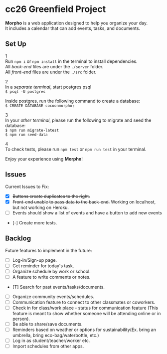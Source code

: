 # cc26 Greenfield Project

**Morpho** is a web application designed to help you organize your day.  
It includes a calendar that can add events, tasks, and documents.

## Set Up

1  
Run `npm i` or `npm install` in the terminal to install dependencies.  
All _back-end_ files are under the `./server` folder.  
All _front-end_ files are under the `./src` folder.

2  
In a _separate terminal_, start postgres psql  
`$ psql -U postgres`

Inside postgres, run the following command to create a database:  
`$ CREATE DATABASE cocoonmorpho;`

3  
In your _other terminal_, please run the following to migrate and seed the database:  
`$ npm run migrate-latest`  
`$ npm run seed-data`

4  
To check tests, please run `npm test` or `npm run test` in your terminal.

Enjoy your experience using **Morpho**!

## Issues

Current Issues to Fix:

- [x] ~~Buttons create duplicates to the right.~~
- [x] ~~Front-end unable to pass data to the back-end.~~ Working on localhost, but not working on Heroku.
- [ ] Events should show a list of events and have a button to add new events
- [-] Create more tests.

## Backlog

Future features to implement in the future:

- [ ] Log-in/Sign-up page.
- [ ] Get reminder for today's task.
- [ ] Organize schedule by work or school.
- [ ] A feature to write comments or notes.
- [T] Search for past events/tasks/documents.
- [ ] Organize community events/schedules.
- [ ] Communication feature to connect to other classmates or coworkers.
- [ ] Check in for class/work place - status for communication feature (This feature is meant to show whether someone will be attending online or in person).
- [ ] Be able to share/save documents.
- [ ] Reminders based on weather or options for sustainability(Ex. bring an umbrella, bring eco-bag/waterbottle, etc.)
- [ ] Log in as student/teacher/worker etc.
- [ ] Import schedules from other apps.
